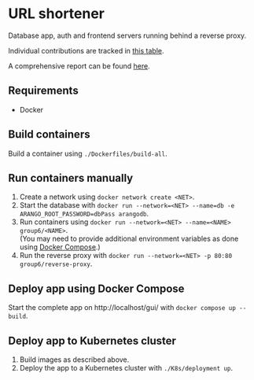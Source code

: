 # URL shortener
Database app, auth and frontend servers running behind a reverse proxy.

Individual contributions are tracked in [this table](./CONTRIB.csv).

A comprehensive report can be found [here](./REPORT.pdf).

## Requirements
* Docker

## Build containers
Build a container using `./Dockerfiles/build-all`.

## Run containers manually
1. Create a network using `docker network create <NET>`.
2. Start the database with `docker run --network=<NET> --name=db -e ARANGO_ROOT_PASSWORD=dbPass arangodb`.
3. Run containers using `docker run --network=<NET> --name=<NAME> group6/<NAME>`.  
(You may need to provide additional environment variables as done using [Docker Compose](compose.yaml).)
4. Run the reverse proxy with `docker run --network=<NET> -p 80:80 group6/reverse-proxy`.

## Deploy app using Docker Compose
Start the complete app on http://localhost/gui/ with `docker compose up --build`.

## Deploy app to Kubernetes cluster
1. Build images as described above.
2. Deploy the app to a Kubernetes cluster with `./K8s/deployment up`.

